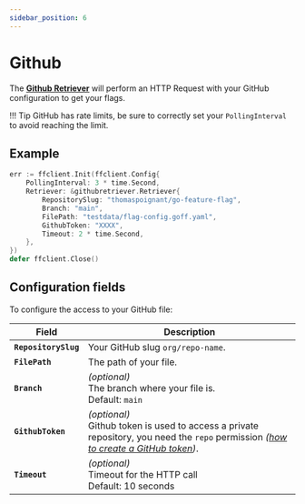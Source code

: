 ```yaml
---
sidebar_position: 6
---
```


# Github

The [**Github Retriever**](https://pkg.go.dev/github.com/thomaspoignant/go-feature-flag/retriever/githubretriever/#Retriever)
will perform an HTTP Request with your GitHub configuration to get your flags.

!!! Tip
    GitHub has rate limits, be sure to correctly set your `PollingInterval` to avoid reaching the limit.

## Example

```go linenums="1"
err := ffclient.Init(ffclient.Config{
    PollingInterval: 3 * time.Second,
    Retriever: &githubretriever.Retriever{
        RepositorySlug: "thomaspoignant/go-feature-flag",
        Branch: "main",
        FilePath: "testdata/flag-config.goff.yaml",
        GithubToken: "XXXX",
        Timeout: 2 * time.Second,
    },
})
defer ffclient.Close()
```

## Configuration fields

To configure the access to your GitHub file:

| Field                | Description                                                                                                                                                                                                                                               |
|----------------------|-----------------------------------------------------------------------------------------------------------------------------------------------------------------------------------------------------------------------------------------------------------|
| **`RepositorySlug`** | Your GitHub slug `org/repo-name`.                                                                                                                                                                                                                         |
| **`FilePath`**       | The path of your file.                                                                                                                                                                                                                                    |
| **`Branch`**         | *(optional)*<br/>The branch where your file is.<br/>Default: `main`                                                                                                                                                                                         |
| **`GithubToken`**    | *(optional)*<br/>Github token is used to access a private repository, you need the `repo` permission *([how to create a GitHub token](https://docs.github.com/en/free-pro-team@latest/github/authenticating-to-github/creating-a-personal-access-token))*. |
| **`Timeout`**        | *(optional)*<br/>Timeout for the HTTP call <br/>Default: 10 seconds                                                                                                                                                                                         |
